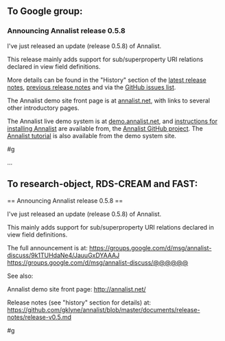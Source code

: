 ## To Google group:

### Announcing Annalist release 0.5.8

I've just released an update (release 0.5.8) of Annalist.

This release mainly adds support for sub/superproperty URI relations declared in view field definitions.

More details can be found in the "History" section of the 
[latest release notes](https://github.com/gklyne/annalist/blob/master/documents/release-notes/release-v0.5.md), 
[previous release notes](https://github.com/gklyne/annalist/blob/master/documents/release-notes/release-v0.1.md) and via the 
[GitHub issues list](https://github.com/gklyne/annalist/issues).

The Annalist demo site front page is at [annalist.net](http://annalist.net/), with links to several other introductory pages.

The Annalist live demo system is at [demo.annalist.net](http://demo.annalist.net/annalist/site/), and [instructions for installing Annalist](https://github.com/gklyne/annalist/blob/master/documents/installing-annalist.md) are available from, the [Annalist GitHub project](https://github.com/gklyne/annalist).  The [Annalist tutorial](http://annalist.net/documents/tutorial/annalist-tutorial.html) is also available from the demo system site.

#g

...

## To research-object, RDS-CREAM and FAST:

== Announcing Annalist release 0.5.8 ==

I've just released an update (release 0.5.8) of Annalist.

This mainly adds support for sub/superproperty URI relations declared in view field definitions.

The full announcement is at: 
https://groups.google.com/d/msg/annalist-discuss/9k1TUHdaNe4/JauuGxDYAAAJ
https://groups.google.com/d/msg/annalist-discuss/@@@@@@

See also: 

Annalist demo site front page: http://annalist.net/

Release notes (see "history" section for details) at:
https://github.com/gklyne/annalist/blob/master/documents/release-notes/release-v0.5.md

#g

